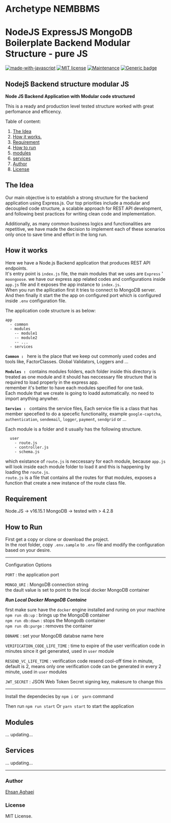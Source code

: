 # Archetype NEMBBMS

# NodeJS ExpressJS MongoDB Boilerplate Backend Modular Structure - pure JS

[![made-with-javascript](http://ForTheBadge.com/images/badges/made-with-javascript.svg)](https://www.javascript.com/)
[![MIT license](https://img.shields.io/badge/License-MIT-blue.svg)](https://lbesson.mit-license.org/)
[![Maintenance](https://img.shields.io/badge/Maintained%3F-yes-green.svg)](https://github.com/ehsanagh/nodejs-backend-structure-modular-JS/graphs/commit-activity)
[![Generic badge](https://img.shields.io/badge/Author-Ethan-<COLOR>.svg)](https://www.linkedin.com/in/ehsanaghaei/)

## NodejS Backend structure modular JS

**Node JS Backend Application with Modular code structured**

This is a ready and production level tested structure worked with great perfomance and efficency.

Table of content:

1. [The Idea](#the-idea)
2. [How it works.](#how-it-works)
3. [Requirement](#requirement)
4. [How to run](#how-to-use)
5. [modules](#modules)
6. [services](#services)
7. [Author](#Author)
8. [License](#License)

## <a name="the-idea">The Idea</a>

Our main objective is to establish a strong structure for the backend application using Express.js. Our top priorities include a modular and decoupled code structure, a scalable approach for REST API development, and following best practices for writing clean code and implementation.

Additionally, as many common business logics and functionalities are repetitive, we have made the decision to implement each of these scenarios only once to save time and effort in the long run.

## <a name="how-it-works">How it works</a>

Here we have a Node.js Backend application that produces REST API endpoints.  
 It's entry point is `index.js` file, the main modules that we uses are `Express` ' `moongoose`.
we have our express app related codes and configurations inside `app.js` file and it exposes the app instance to `index.js`.  
 When you run the apllication first it tries to connect to MongoDB server.  
 And then finally it start the the app on configured port which is configured inside `.env` configuration file.

The application code structure is as below:

```
app
  - common
  - modules
    -- module1
    -- module2
    -- ...
  - services
```

**`Common : `** here is the place that we keep out commonly used codes and tools like, FactorClasses. Global Validators, Loggers and ...

**`Modules : `** contains modules folders, each folder inside this directory is treated as one module and it should has neccessary file structure that is required to load properly in the express app.  
 remember it's better to have each modules specified for one task.  
 Each module that we create is going to loadd automatically. no need to import anything anywher.

**`Servies : `** contains the service files, Each service file is a class that has member specefied to do a specefic functionality, example `google-captcha`, `authentication`, `sendemail`, `logger`, `payment`, `sendgrid` or ...

Each module is a folder and it usually has the following structure.

```
  user
    - route.js
    - controller.js
    - schema.js
```

which existance of `route.js` is neccessary for each module, because `app.js` will look inside each module folder to load it and this is happening by loading the `route.js`.  
 `route.js` is a file that contains all the routes for that modules, exposes a function that create a new instance of the route class file.

## <a name="requirement">Requirement</a>

Node.JS -> v16.15.1
MongoDB -> tested with > 4.2.8

## <a name="how-to-use">How to Run</a>

First get a copy or clone or download the project.  
In the root folder, copy `.env.sample` to `.env` file and modify the configuration based on your desire.

---
Configuration Options

`PORT` : the application port

`MONGO_URI` : MongoDB connection string <br />
the dault value is set to point to the local docker MongoDB container <br />

**_Run Local Docker MongoDB Containe_** <br/>

first make sure have the `docker` engine installed and runing on your machine
`npm run db:up` : brings up the MongoDB container <br />
`npm run db:down` : stops the Mongodb container <br />
`npm run db:purge` : removes the container <br />

`DBNAME` : set your MongoDB databse name here

`VERIFICATION_CODE_LIFE_TIME` : time to expire of the user verification code in minutes since it get generated, used in `user` module

`RESEND_VC_LIFE_TIME` : verification code resend cool-off time in minute, default is 2, means only one verification code can be generated in every 2 minute, used in `user` modules

`JWT_SECRET` : JSON Web Token Secret signing key, makesure to change this

---

Install the dependecies by `npm i` or ` yarn` command

Then run `npm run start` Or `yarn start` to start the application

## <a name="modules">Modules</a>

... updating...

## <a name="services">Services</a>

... updating...

---

### <a name="author">Author</a>

[Ehsan Aghaei](https://github.com/ethyaan)

### <a name="license">License</a>

MIT License.
